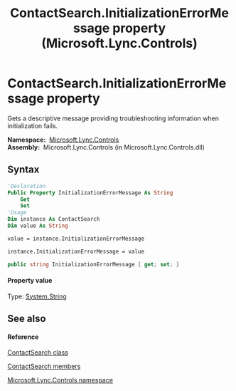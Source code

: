 ﻿---
title: ContactSearch.InitializationErrorMessage property  (Microsoft.Lync.Controls)
TOCTitle: 'InitializationErrorMessage property '
ms:assetid: P:Microsoft.Lync.Controls.ContactSearch.InitializationErrorMessage_DI_3_UC_OCS14MrefLyncWPF
ms:mtpsurl: https://msdn.microsoft.com/en-us/library/microsoft.lync.controls.contactsearch.initializationerrormessage_di_3_uc_ocs14mreflyncwpf(v=office.15)
ms:contentKeyID: 48598378
ms.date: 07/28/2014
mtps_version: v=office.15
f1_keywords:
- Microsoft.Lync.Controls.ContactSearch.InitializationErrorMessage
dev_langs:
- CSharp
- JScript
- VB
- other
---

# ContactSearch.InitializationErrorMessage property

Gets a descriptive message providing troubleshooting information when initialization fails.

**Namespace:**  [Microsoft.Lync.Controls](microsoft-lync-controls-namespace_1.md)  
**Assembly:**  Microsoft.Lync.Controls (in Microsoft.Lync.Controls.dll)

## Syntax

``` vb
'Declaration
Public Property InitializationErrorMessage As String
    Get
    Set
'Usage
Dim instance As ContactSearch
Dim value As String

value = instance.InitializationErrorMessage

instance.InitializationErrorMessage = value
```

``` csharp
public string InitializationErrorMessage { get; set; }
```

#### Property value

Type: [System.String](http://msdn2.microsoft.com/en-us/library/s1wwdcbf)  

## See also

#### Reference

[ContactSearch class](contactsearch-class-microsoft-lync-controls_1.md)

[ContactSearch members](contactsearch-members-microsoft-lync-controls_1.md)

[Microsoft.Lync.Controls namespace](microsoft-lync-controls-namespace_1.md)

